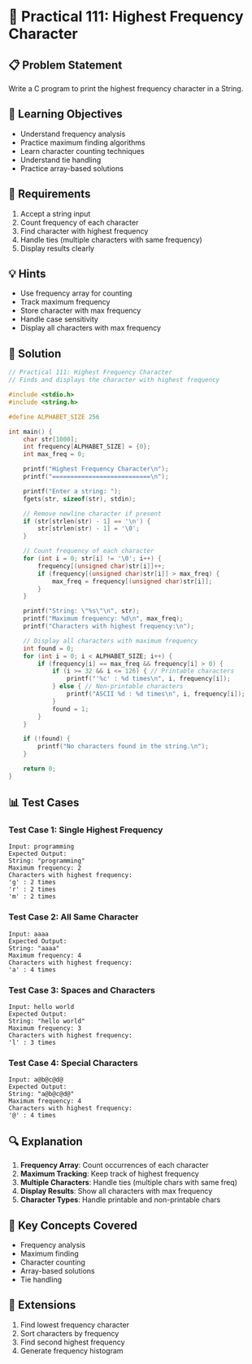 # 🎯 Practical 111: Highest Frequency Character

## 📋 Problem Statement

Write a C program to print the highest frequency character in a String.

## 🎯 Learning Objectives

- Understand frequency analysis
- Practice maximum finding algorithms
- Learn character counting techniques
- Understand tie handling
- Practice array-based solutions

## 📝 Requirements

1. Accept a string input
2. Count frequency of each character
3. Find character with highest frequency
4. Handle ties (multiple characters with same frequency)
5. Display results clearly

## 💡 Hints

- Use frequency array for counting
- Track maximum frequency
- Store character with max frequency
- Handle case sensitivity
- Display all characters with max frequency

## 🔧 Solution

```c
// Practical 111: Highest Frequency Character
// Finds and displays the character with highest frequency

#include <stdio.h>
#include <string.h>

#define ALPHABET_SIZE 256

int main() {
    char str[1000];
    int frequency[ALPHABET_SIZE] = {0};
    int max_freq = 0;

    printf("Highest Frequency Character\n");
    printf("===========================\n");

    printf("Enter a string: ");
    fgets(str, sizeof(str), stdin);

    // Remove newline character if present
    if (str[strlen(str) - 1] == '\n') {
        str[strlen(str) - 1] = '\0';
    }

    // Count frequency of each character
    for (int i = 0; str[i] != '\0'; i++) {
        frequency[(unsigned char)str[i]]++;
        if (frequency[(unsigned char)str[i]] > max_freq) {
            max_freq = frequency[(unsigned char)str[i]];
        }
    }

    printf("String: \"%s\"\n", str);
    printf("Maximum frequency: %d\n", max_freq);
    printf("Characters with highest frequency:\n");

    // Display all characters with maximum frequency
    int found = 0;
    for (int i = 0; i < ALPHABET_SIZE; i++) {
        if (frequency[i] == max_freq && frequency[i] > 0) {
            if (i >= 32 && i <= 126) { // Printable characters
                printf("'%c' : %d times\n", i, frequency[i]);
            } else { // Non-printable characters
                printf("ASCII %d : %d times\n", i, frequency[i]);
            }
            found = 1;
        }
    }

    if (!found) {
        printf("No characters found in the string.\n");
    }

    return 0;
}
```

## 📊 Test Cases

### Test Case 1: Single Highest Frequency
```
Input: programming
Expected Output:
String: "programming"
Maximum frequency: 2
Characters with highest frequency:
'g' : 2 times
'r' : 2 times
'm' : 2 times
```

### Test Case 2: All Same Character
```
Input: aaaa
Expected Output:
String: "aaaa"
Maximum frequency: 4
Characters with highest frequency:
'a' : 4 times
```

### Test Case 3: Spaces and Characters
```
Input: hello world
Expected Output:
String: "hello world"
Maximum frequency: 3
Characters with highest frequency:
'l' : 3 times
```

### Test Case 4: Special Characters
```
Input: a@b@c@d@
Expected Output:
String: "a@b@c@d@"
Maximum frequency: 4
Characters with highest frequency:
'@' : 4 times
```

## 🔍 Explanation

1. **Frequency Array**: Count occurrences of each character
2. **Maximum Tracking**: Keep track of highest frequency
3. **Multiple Characters**: Handle ties (multiple chars with same freq)
4. **Display Results**: Show all characters with max frequency
5. **Character Types**: Handle printable and non-printable chars

## 🎯 Key Concepts Covered

- Frequency analysis
- Maximum finding
- Character counting
- Array-based solutions
- Tie handling

## 🚀 Extensions

1. Find lowest frequency character
2. Sort characters by frequency
3. Find second highest frequency
4. Generate frequency histogram